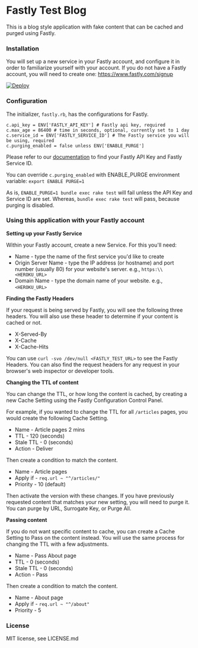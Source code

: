 # Fastly Test Blog

This is a blog style application with fake content that can be cached and purged using Fastly.

### Installation

You will set up a new service in your Fastly account, and configure it in order to familiarize yourself with your account. If you do not have a Fastly account, you will need to create one: https://www.fastly.com/signup

[![Deploy](https://www.herokucdn.com/deploy/button.png)](https://heroku.com/deploy?template=https://github.com/fastly/fastly-test-blog)

### Configuration

The initializer, `fastly.rb`, has the configurations for Fastly.

```
c.api_key = ENV['FASTLY_API_KEY'] # Fastly api key, required
c.max_age = 86400 # time in seconds, optional, currently set to 1 day
c.service_id = ENV['FASTLY_SERVICE_ID'] # The Fastly service you will be using, required
c.purging_enabled = false unless ENV['ENABLE_PURGE']
```

Please refer to our [documentation](https://docs.fastly.com/guides/account-management-and-security/finding-and-managing-your-account-info) to find your Fastly API Key and Fastly Service ID.

You can override `c.purging_enabled` with ENABLE_PURGE environment variable: `export ENABLE PURGE=1`

As is, `ENABLE_PURGE=1 bundle exec rake test` will fail unless the API Key and Service ID are set. Whereas, `bundle exec rake test` will pass, because purging is disabled.

### Using this application with your Fastly account

**Setting up your Fastly Service**

Within your Fastly account, create a new Service. For this you'll need:

* Name -  type the name of the first service you'd like to create
* Origin Server Name - type the IP address (or hostname) and port number (usually 80) for your website's server. e.g., `https:\\<HEROKU_URL>`
* Domain Name - type the domain name of your website. e.g., `<HEROKU_URL>`

**Finding the Fastly Headers**

If your request is being served by Fastly, you will see the following three headers. You will also use these header to determine if your content is cached or not.

* X-Served-By
* X-Cache
* X-Cache-Hits

You can use `curl -svo /dev/null <FASTLY_TEST_URL>` to see the Fastly Headers. You can also find the request headers for any request in your browser's web inspector or developer tools.

**Changing the TTL of content**

You can change the TTL, or how long the content is cached, by creating a new Cache Setting using the Fastly Configuration Control Panel.

For example, if you wanted to change the TTL for all `/articles` pages, you would create the following Cache Setting.

* Name - Article pages 2 mins
* TTL - 120 (seconds)
* Stale TTL - 0 (seconds)
* Action - Deliver

Then create a condition to match the content.

* Name - Article pages
* Apply if - `req.url ~ "^/articles/"`
* Priority - 10 (default)

Then activate the version with these changes. If you have previously requested content that matches your new setting, you will need to purge it. You can purge by URL, Surrogate Key, or Purge All.

**Passing content**

If you do not want specific content to cache, you can create a Cache Setting to Pass on the content instead. You will use the same process for changing the TTL with a few adjustments.

* Name - Pass About page
* TTL - 0 (seconds)
* Stale TTL - 0 (seconds)
* Action - Pass

Then create a condition to match the content.

* Name - About page
* Apply if - `req.url ~ "^/about"`
* Priority - 5

### License

MIT license, see LICENSE.md
